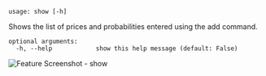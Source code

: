 ```
usage: show [-h]
```

Shows the list of prices and probabilities entered using the add command.

```
optional arguments:
  -h, --help            show this help message (default: False)
```
<img size="1400" alt="Feature Screenshot - show" src="https://user-images.githubusercontent.com/85772166/142503889-1e67f204-3d4e-4d71-b07a-1ac5d5394f48.png">
